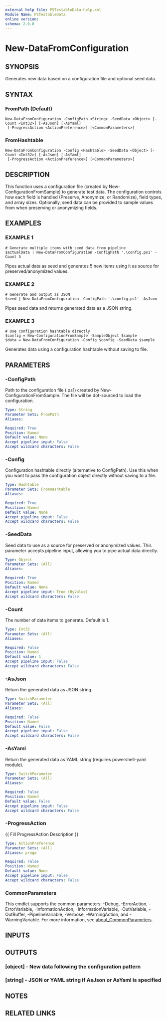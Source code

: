 ```yaml
---
external help file: PSTestableData-help.xml
Module Name: PSTestableData
online version:
schema: 2.0.0
---
```


# New-DataFromConfiguration

## SYNOPSIS
Generates new data based on a configuration file and optional seed data.

## SYNTAX

### FromPath (Default)
```
New-DataFromConfiguration -ConfigPath <String> -SeedData <Object> [-Count <Int32>] [-AsJson] [-AsYaml]
 [-ProgressAction <ActionPreference>] [<CommonParameters>]
```

### FromHashtable
```
New-DataFromConfiguration -Config <Hashtable> -SeedData <Object> [-Count <Int32>] [-AsJson] [-AsYaml]
 [-ProgressAction <ActionPreference>] [<CommonParameters>]
```

## DESCRIPTION
This function uses a configuration file (created by New-ConfigurationFromSample) to generate
test data.
The configuration controls how each field is handled (Preserve, Anonymize, or
Randomize), field types, and array sizes.
Optionally, seed data can be provided to sample
values from when preserving or anonymizing fields.

## EXAMPLES

### EXAMPLE 1
```
# Generate multiple items with seed data from pipeline
$actualData | New-DataFromConfiguration -ConfigPath '.\config.ps1' -Count 5
```

Pipes actual data as seed and generates 5 new items using it as source for preserved/anonymized values.

### EXAMPLE 2
```
# Generate and output as JSON
$seed | New-DataFromConfiguration -ConfigPath '.\config.ps1' -AsJson
```

Pipes seed data and returns generated data as a JSON string.

### EXAMPLE 3
```
# Use configuration hashtable directly
$config = New-ConfigurationFromSample -SampleObject $sample
$data = New-DataFromConfiguration -Config $config -SeedData $sample
```

Generates data using a configuration hashtable without saving to file.

## PARAMETERS

### -ConfigPath
Path to the configuration file (.ps1) created by New-ConfigurationFromSample.
The file will be dot-sourced to load the configuration.

```yaml
Type: String
Parameter Sets: FromPath
Aliases:

Required: True
Position: Named
Default value: None
Accept pipeline input: False
Accept wildcard characters: False
```

### -Config
Configuration hashtable directly (alternative to ConfigPath).
Use this when you want to pass the configuration object directly without saving to a file.

```yaml
Type: Hashtable
Parameter Sets: FromHashtable
Aliases:

Required: True
Position: Named
Default value: None
Accept pipeline input: False
Accept wildcard characters: False
```

### -SeedData
Seed data to use as a source for preserved or anonymized values.
This parameter accepts pipeline input, allowing you to pipe actual data directly.

```yaml
Type: Object
Parameter Sets: (All)
Aliases:

Required: True
Position: Named
Default value: None
Accept pipeline input: True (ByValue)
Accept wildcard characters: False
```

### -Count
The number of data items to generate.
Default is 1.

```yaml
Type: Int32
Parameter Sets: (All)
Aliases:

Required: False
Position: Named
Default value: 1
Accept pipeline input: False
Accept wildcard characters: False
```

### -AsJson
Return the generated data as JSON string.

```yaml
Type: SwitchParameter
Parameter Sets: (All)
Aliases:

Required: False
Position: Named
Default value: False
Accept pipeline input: False
Accept wildcard characters: False
```

### -AsYaml
Return the generated data as YAML string (requires powershell-yaml module).

```yaml
Type: SwitchParameter
Parameter Sets: (All)
Aliases:

Required: False
Position: Named
Default value: False
Accept pipeline input: False
Accept wildcard characters: False
```

### -ProgressAction
{{ Fill ProgressAction Description }}

```yaml
Type: ActionPreference
Parameter Sets: (All)
Aliases: proga

Required: False
Position: Named
Default value: None
Accept pipeline input: False
Accept wildcard characters: False
```

### CommonParameters
This cmdlet supports the common parameters: -Debug, -ErrorAction, -ErrorVariable, -InformationAction, -InformationVariable, -OutVariable, -OutBuffer, -PipelineVariable, -Verbose, -WarningAction, and -WarningVariable. For more information, see [about_CommonParameters](http://go.microsoft.com/fwlink/?LinkID=113216).

## INPUTS

## OUTPUTS

### [object] - New data following the configuration pattern
### [string] - JSON or YAML string if AsJson or AsYaml is specified
## NOTES

## RELATED LINKS
